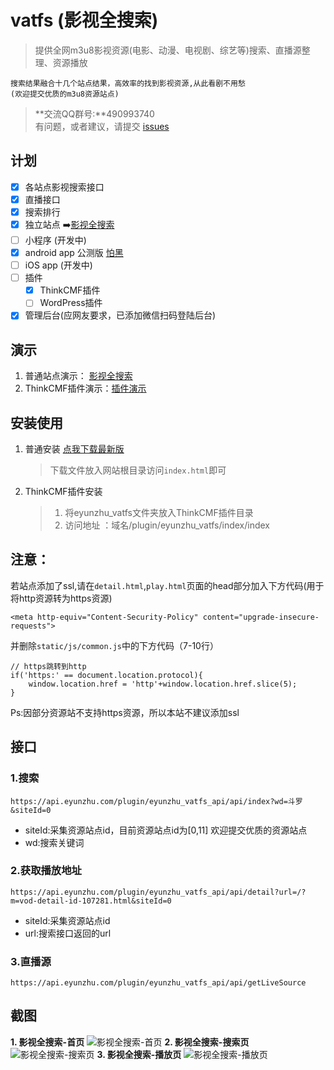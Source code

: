 # vatfs (影视全搜索)
> 提供全网m3u8影视资源(电影、动漫、电视剧、综艺等)搜索、直播源整理、资源播放

	搜索结果融合十几个站点结果，高效率的找到影视资源,从此看剧不用愁
	(欢迎提交优质的m3u8资源站点)
> **交流QQ群号:**490993740	
> 有问题，或者建议，请提交 [issues](https://github.com/eyunzhu/vatfs/issues)
## 计划
- [X] 各站点影视搜索接口
- [X] 直播接口
- [X] 搜索排行
- [X] 独立站点 ➡️[影视全搜索](http://v.eyunzhu.com)
- [ ] 小程序 (开发中)
- [X] android app 公测版 [怕黑](http://eyunzhu.com/tools/pahei/app.html)
- [ ] iOS app (开发中)
- [ ] 插件
	- [X] ThinkCMF插件
	- [ ] WordPress插件
- [X] 管理后台(应网友要求，已添加微信扫码登陆后台)

## 演示
1. 普通站点演示： [影视全搜索](http://v.eyunzhu.com)
2. ThinkCMF插件演示：[插件演示](https://tools.eyunzhu.com/plugin/eyunzhu_vatfs/index/index)

## 安装使用
1. 普通安装 [点我下载最新版](https://github.com/eyunzhu/vatfs/archive/master.zip)
	> 下载文件放入网站根目录访问`index.html`即可
2. ThinkCMF插件安装
	> 1. 将eyunzhu_vatfs文件夹放入ThinkCMF插件目录
	> 2. 访问地址 ：域名/plugin/eyunzhu_vatfs/index/index

## 注意：
若站点添加了ssl,请在`detail.html`,`play.html`页面的head部分加入下方代码(用于将http资源转为https资源)
```
<meta http-equiv="Content-Security-Policy" content="upgrade-insecure-requests">
```
并删除`static/js/common.js`中的下方代码（7-10行）
```
// https跳转到http
if('https:' == document.location.protocol){
	window.location.href = 'http'+window.location.href.slice(5);
}
```
Ps:因部分资源站不支持https资源，所以本站不建议添加ssl

## 接口
### 1.搜索
`https://api.eyunzhu.com/plugin/eyunzhu_vatfs_api/api/index?wd=斗罗&siteId=0`
- siteId:采集资源站点id，目前资源站点id为[0,11] 欢迎提交优质的资源站点
- wd:搜索关键词

### 2.获取播放地址
`https://api.eyunzhu.com/plugin/eyunzhu_vatfs_api/api/detail?url=/?m=vod-detail-id-107281.html&siteId=0`
- siteId:采集资源站点id
- url:搜索接口返回的url

### 3.直播源
`https://api.eyunzhu.com/plugin/eyunzhu_vatfs_api/api/getLiveSource`


## 截图
**1. 影视全搜索-首页**
<img src="screenshot/1.jpg" alt="影视全搜索-首页" />
**2. 影视全搜索-搜索页**
<img src="screenshot/2.jpg" alt="影视全搜索-搜索页" />
**3. 影视全搜索-播放页**
<img src="screenshot/3.jpg" alt="影视全搜索-播放页" />



